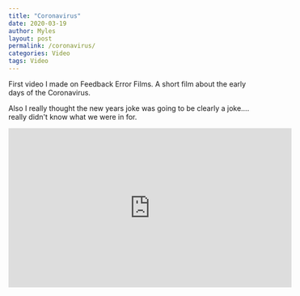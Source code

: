 ```yaml
---
title: "Coronavirus"
date: 2020-03-19
author: Myles 
layout: post
permalink: /coronavirus/
categories: Video
tags: Video
---
```


First video I made on Feedback Error Films. A short film about the early days of the Coronavirus.

Also I really thought the new years joke was going to be clearly a joke.... really didn't know what we were in for.

<iframe width="560" height="315" src="https://www.youtube.com/embed/Xu6452V2Rl4?si=O7JGqHMFSfnBDxx5" title="YouTube video player" frameborder="0" allow="accelerometer; autoplay; clipboard-write; encrypted-media; gyroscope; picture-in-picture; web-share" referrerpolicy="strict-origin-when-cross-origin" allowfullscreen></iframe>